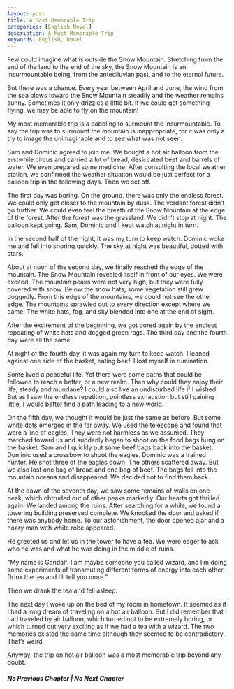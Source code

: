 ```yaml
---
layout: post
title: A Most Memorable Trip
categories: [English Novel]
description: A Most Memorable Trip
keywords: English, Novel
---
```


Few could imagine what is outside the Snow Mountain. Stretching from the end of the land to the end of the sky, the Snow Mountain is an insurmountable being, from the antediluvian past, and to the eternal future.

But there was a chance. Every year between April and June, the wind from the sea blows toward the Snow Mountain steadily and the weather remains sunny. Sometimes it only drizzles a little bit. If we could get something flying, we may be able to fly on the mountain!

My most memorable trip is a dabbling to surmount the insurmountable.  To say the trip was to surmount the mountain is inappropriate, for it was only a try to image the unimaginable and to see what was not seen.

Sam and Dominic agreed to join me. We bought a hot air balloon from the erstwhile circus and carried a lot of bread, desiccated beef and barrels of water. We even prepared some medicine. After consulting the local weather station, we confirmed the weather situation would be just perfect for a balloon trip in the following days. Then we set off.

The first day was boring. On the ground, there was only the endless forest. We could only get closer to the mountain by dusk. The verdant forest didn’t go further. We could even feel the breath of the Snow Mountain at the edge of the forest. After the forest was the grassland. We didn’t stop at night. The balloon kept going. Sam, Dominic and I kept watch at night in turn.

In the second half of the night, it was my turn to keep watch. Dominic woke me and fell into snoring quickly. The sky at night was beautiful, dotted with stars.

About at noon of the second day, we finally reached the edge of the mountain. The Snow Mountain revealed itself in front of our eyes. We were excited. The mountain peaks were not very high, but they were fully covered with snow. Below the snow hats, some vegetation still grew doggedly. From this edge of the mountains, we could not see the other edge. The mountains sprawled out to every direction except where we came. The white hats, fog, and sky blended into one at the end of sight.

After the excitement of the beginning, we got bored again by the endless repeating of white hats and dogged green rags. The third day and the fourth day were all the same.

At night of the fourth day, it was again my turn to keep watch. I leaned against one side of the basket, eating beef. I lost myself in rumination.

Some lived a peaceful life. Yet there were some paths that could be followed to reach a better, or a new realm. Then why could they enjoy their life, steady and mundane? I could also live an undisturbed life if I wished. But as I saw the endless repetition, pointless exhaustion but still gaining little, I would better find a path leading to a new world.

On the fifth day, we thought it would be just the same as before. But some white dots emerged in the far away. We used the telescope and found that were a line of eagles. They were not harmless as we assumed. They marched toward us and suddenly began to shoot on the food bags hung on the basket. Sam and I quickly put some beef bags back into the basket. Dominic used a crossbow to shoot the eagles. Dominic was a trained hunter. He shot three of the eagles down. The others scattered away. But we also lost one bag of bread and one bag of beef. The bags fell into the mountain oceans and disappeared. We decided not to find them back.

At the dawn of the seventh day, we saw some remains of walls on one peak, which obtruded out of other peaks markedly. Our hearts got thrilled again. We landed among the ruins. After searching for a while, we found a towering building preserved complete. We knocked the door and asked if there was anybody home. To our astonishment, the door opened ajar and a hoary man with white robe appeared.

He greeted us and let us in the tower to have a tea. We were eager to ask who he was and what he was doing in the middle of ruins.

“My name is Gandalf. I am maybe someone you called wizard, and I’m doing some experiments of transmuting different forms of energy into each other. Drink the tea and I’ll tell you more.”

Then we drank the tea and fell asleep.

The next day I woke up on the bed of my room in hometown. It seemed as if I had a long dream of traveling on a hot air balloon. But I did remember that I had traveled by air balloon, which turned out to be extremely boring, or which turned out very exciting as if we had a tea with a wizard. The two memories existed the same time although they seemed to be contradictory. That’s weird.

Anyway, the trip on hot air balloon was a most memorable trip beyond any doubt.

##### No Previous Chapter | No Next Chapter